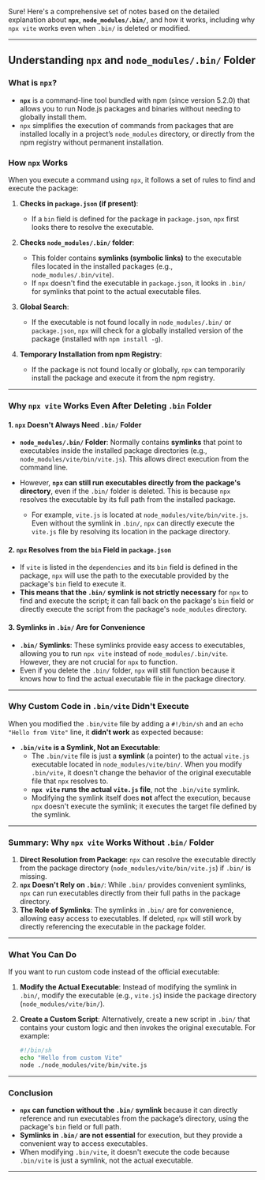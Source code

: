 Sure! Here's a comprehensive set of notes based on the detailed explanation about **`npx`**, **`node_modules/.bin/`**, and how it works, including why `npx vite` works even when `.bin/` is deleted or modified.

---

## **Understanding `npx` and `node_modules/.bin/` Folder**

### **What is `npx`?**

- **`npx`** is a command-line tool bundled with npm (since version 5.2.0) that allows you to run Node.js packages and binaries without needing to globally install them.
- `npx` simplifies the execution of commands from packages that are installed locally in a project’s `node_modules` directory, or directly from the npm registry without permanent installation.

### **How `npx` Works**

When you execute a command using `npx`, it follows a set of rules to find and execute the package:

1. **Checks in `package.json` (if present)**:
   - If a `bin` field is defined for the package in `package.json`, `npx` first looks there to resolve the executable.

2. **Checks `node_modules/.bin/` folder**:
   - This folder contains **symlinks (symbolic links)** to the executable files located in the installed packages (e.g., `node_modules/.bin/vite`).
   - If `npx` doesn't find the executable in `package.json`, it looks in `.bin/` for symlinks that point to the actual executable files.

3. **Global Search**:
   - If the executable is not found locally in `node_modules/.bin/` or `package.json`, `npx` will check for a globally installed version of the package (installed with `npm install -g`).

4. **Temporary Installation from npm Registry**:
   - If the package is not found locally or globally, `npx` can temporarily install the package and execute it from the npm registry.

---

### **Why `npx vite` Works Even After Deleting `.bin` Folder**

#### **1. `npx` Doesn't Always Need `.bin/` Folder**

- **`node_modules/.bin/` Folder**: Normally contains **symlinks** that point to executables inside the installed package directories (e.g., `node_modules/vite/bin/vite.js`). This allows direct execution from the command line.
- However, **`npx` can still run executables directly from the package's directory**, even if the `.bin/` folder is deleted. This is because `npx` resolves the executable by its full path from the installed package.

  - For example, `vite.js` is located at `node_modules/vite/bin/vite.js`. Even without the symlink in `.bin/`, `npx` can directly execute the `vite.js` file by resolving its location in the package directory.

#### **2. `npx` Resolves from the `bin` Field in `package.json`**

- If `vite` is listed in the `dependencies` and its `bin` field is defined in the package, `npx` will use the path to the executable provided by the package's `bin` field to execute it.
- **This means that the `.bin/` symlink is not strictly necessary** for `npx` to find and execute the script; it can fall back on the package's `bin` field or directly execute the script from the package's `node_modules` directory.

#### **3. Symlinks in `.bin/` Are for Convenience**

- **`.bin/` Symlinks**: These symlinks provide easy access to executables, allowing you to run `npx vite` instead of `node_modules/.bin/vite`. However, they are not crucial for `npx` to function.
- Even if you delete the `.bin/` folder, `npx` will still function because it knows how to find the actual executable file in the package directory.

---

### **Why Custom Code in `.bin/vite` Didn't Execute**

When you modified the `.bin/vite` file by adding a `#!/bin/sh` and an `echo "Hello from Vite"` line, it **didn't work** as expected because:

- **`.bin/vite` is a Symlink, Not an Executable**:
  - The `.bin/vite` file is just a **symlink** (a pointer) to the actual `vite.js` executable located in `node_modules/vite/bin/`. When you modify `.bin/vite`, it doesn't change the behavior of the original executable file that `npx` resolves to.
  - **`npx vite` runs the actual `vite.js` file**, not the `.bin/vite` symlink.
  - Modifying the symlink itself does **not** affect the execution, because `npx` doesn't execute the symlink; it executes the target file defined by the symlink.

---

### **Summary: Why `npx vite` Works Without `.bin/` Folder**

1. **Direct Resolution from Package**: `npx` can resolve the executable directly from the package directory (`node_modules/vite/bin/vite.js`) if `.bin/` is missing.
2. **`npx` Doesn't Rely on `.bin/`**: While `.bin/` provides convenient symlinks, `npx` can run executables directly from their full paths in the package directory.
3. **The Role of Symlinks**: The symlinks in `.bin/` are for convenience, allowing easy access to executables. If deleted, `npx` will still work by directly referencing the executable in the package folder.

---

### **What You Can Do**

If you want to run custom code instead of the official executable:

1. **Modify the Actual Executable**: Instead of modifying the symlink in `.bin/`, modify the executable (e.g., `vite.js`) inside the package directory (`node_modules/vite/bin/`).
   
2. **Create a Custom Script**: Alternatively, create a new script in `.bin/` that contains your custom logic and then invokes the original executable. For example:

   ```bash
   #!/bin/sh
   echo "Hello from custom Vite"
   node ./node_modules/vite/bin/vite.js
   ```

---

### **Conclusion**

- **`npx` can function without the `.bin/` symlink** because it can directly reference and run executables from the package’s directory, using the package's `bin` field or full path.
- **Symlinks in `.bin/` are not essential** for execution, but they provide a convenient way to access executables.
- When modifying `.bin/vite`, it doesn't execute the code because `.bin/vite` is just a symlink, not the actual executable. 

---